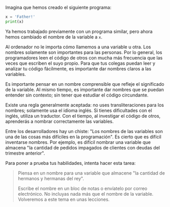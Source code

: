 
Imagina que hemos creado el siguiente programa:

```python
x = 'Father!'
print(x)
```

Ya hemos trabajado previamente con un programa similar, pero ahora hemos cambiado el nombre de la variable a `x`.

Al ordenador no le importa cómo llamemos a una variable u otra. Los nombres solamente son importantes para las personas. Por lo general, los programadores leen el código de otros con mucha más frecuencia que las veces que escriben el suyo propio. Para que tus colegas puedan leer y analizar tu código fácilmente, es importante dar nombres claros a las variables.

Es importante pensar en un nombre comprensible que refleje el significado de la variable. Al mismo tiempo, es importante dar nombres que se puedan entender sin contexto; sin tener que estudiar el código circundante.

Existe una regla generalmente aceptada: no uses transliteraciones para los nombres; solamente usa el idioma inglés. Si tienes dificultades con el inglés, utiliza un traductor. Con el tiempo, al investigar el código de otros, aprenderás a nombrar correctamente las variables.

Entre los desarrolladores hay un chiste: "Los nombres de las variables son una de las cosas más difíciles en la programación". Es cierto que es difícil inventarse nombres. Por ejemplo, es difícil nombrar una variable que almacena "la cantidad de pedidos impagados de clientes con deudas del trimestre anterior".

Para poner a prueba tus habilidades, intenta hacer esta tarea:

> Piensa en un nombre para una variable que almacene "la cantidad de hermanos y hermanas del rey".
>
> Escribe el nombre en un bloc de notas o envíatelo por correo electrónico. No incluyas nada más que el nombre de la variable. Volveremos a este tema en unas lecciones.

